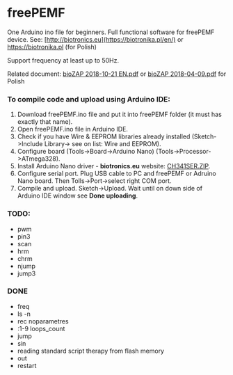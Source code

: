 # freePEMF
One Arduino ino file for beginners. Full functional software for freePEMF device. 
See: [http://biotronics.eu](https://biotronika.pl/en/) or https://biotronika.pl (for Polish)

Support frequency at least up to 50Hz.

Related document: [bioZAP 2018-10-21 EN.pdf](https://biotronika.pl/sites/default/files/2018-10/bioZAP%202018-10-21%20EN.pdf)
or [bioZAP 2018-04-09.pdf](https://biotronika.pl/sites/default/files/2018-04/bioZAP%202018-04-09.pdf) for Polish

### To compile code and upload using Arduino IDE:
1. Download freePEMF.ino file and put it into freePEMF folder (it must has exactly that name). 
2. Open freePEMF.ino file in Arduino IDE.
6. Check if you have Wire & EEPROM libraries already installed (Sketch->Include Library-> see on list: Wire and EEPROM).
7. Configure board (Tools->Board->Arduino Nano)  (Tools->Processor->ATmega328).
8. Install Arduino Nano driver - **biotronics.eu** website: [CH341SER.ZIP]( https://biotronika.pl/sites/default/files/2016-12/CH341SER.ZIP).
9. Configure serial port. Plug USB cable to PC and freePEMF or Adruino Nano board. Then Tolls->Port->select right COM port.
10. Compile and upload. Sketch->Upload. Wait until on down side of Arduino IDE window see **Done uploading**.

### TODO:
* pwm
* pin3
* scan
* hrm
* chrm
* njump
* jump3

### DONE
* freq
* ls -n
* rec noparametres
* :1-9 loops_count
* jump
* sin
* reading standard script therapy from flash memory
* out
* restart
